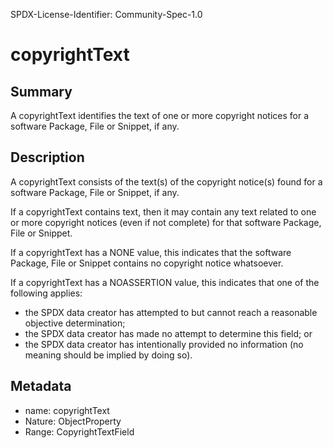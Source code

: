 SPDX-License-Identifier: Community-Spec-1.0

# copyrightText

## Summary

A copyrightText identifies the text of one or more copyright notices for
a software Package, File or Snippet, if any.

## Description

A copyrightText consists of the text(s) of the copyright notice(s) found
for a software Package, File or Snippet, if any.

If a copyrightText contains text, then it may contain any text related to
one or more copyright notices (even if not complete) for that software
Package, File or Snippet.

If a copyrightText has a NONE value, this indicates that the software
Package, File or Snippet contains no copyright notice whatsoever.

If a copyrightText has a NOASSERTION value, this indicates that one of the
following applies:
* the SPDX data creator has attempted to but cannot reach a reasonable
  objective determination;
* the SPDX data creator has made no attempt to determine this field; or
* the SPDX data creator has intentionally provided no information (no
  meaning should be implied by doing so).

## Metadata

- name: copyrightText
- Nature: ObjectProperty
- Range: CopyrightTextField
